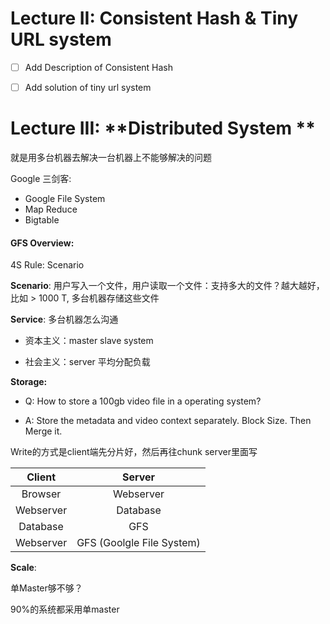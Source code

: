 # Lecture II:  Consistent Hash & **Tiny URL system**

* [ ] Add Description of Consistent Hash

* [ ] Add solution of tiny url system

# Lecture III: **Distributed System **

就是用多台机器去解决一台机器上不能够解决的问题

Google 三剑客:

* Google File System 
* Map Reduce
* Bigtable

#### GFS Overview:

4S Rule: Scenario

**Scenario**: 用户写入一个文件，用户读取一个文件：支持多大的文件？越大越好，比如 &gt; 1000 T, 多台机器存储这些文件

**Service**: 多台机器怎么沟通

* 资本主义：master slave system

* 社会主义：server 平均分配负载

**Storage:**

* Q: How to store a 100gb video file in a operating system?

* A: Store the metadata and video context separately. Block Size. Then Merge it.

Write的方式是client端先分片好，然后再往chunk server里面写

| Client | Server |
| :---: | :---: |
| Browser | Webserver |
| Webserver | Database |
| Database | GFS |
| Webserver | GFS \(Goolgle File System\) |

**Scale**:

单Master够不够？

90%的系统都采用单master



